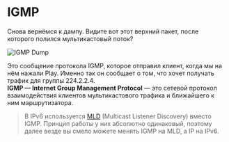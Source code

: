 # IGMP

Снова вернёмся к дампу. Видите вот этот верхний пакет, после которого полился мультикастовый поток?

![IGMP Dump](https://dan4i4ek.info/src/0_da2eb_e8ae8cb9_XXL.png)

Это сообщение протокола IGMP, которое отправил клиент, когда мы на нём нажали Play. Именно так он сообщает о том, что хочет получать трафик для группы 224.2.2.4.  
**IGMP — Internet Group Management Protocol** — это сетевой протокол взаимодействия клиентов мультикастового трафика и ближайшего к ним маршрутизатора.

> В IPv6 используется [MLD](http://lookmeup.linkmeup.ru/#term286) \(Multicast Listener Discovery\) вместо IGMP. Принцип работы у них абсолютно одинаковый, поэтому далее везде вы смело можете менять IGMP на MLD, а IP на IPv6.

